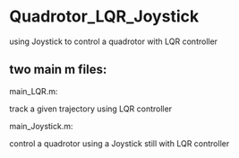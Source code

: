 # Quadrotor_LQR_Joystick
using Joystick to control a quadrotor with LQR controller

## two main m files:

main_LQR.m:  

track a given trajectory using LQR controller

main_Joystick.m: 

control a quadrotor using a Joystick still with LQR controller
